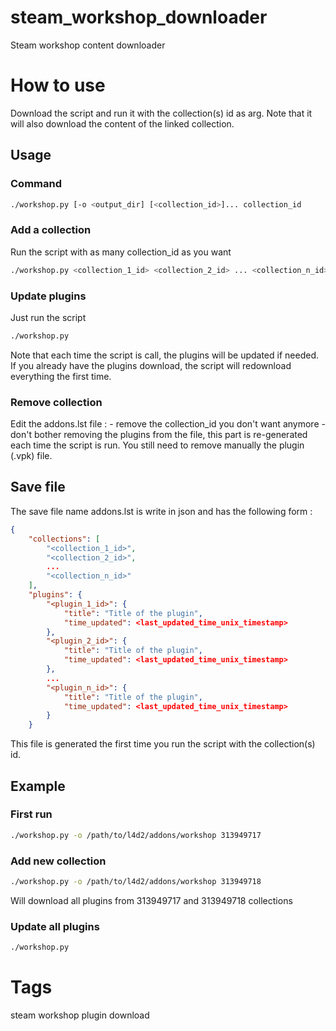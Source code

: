# steam_workshop_downloader
Steam workshop content downloader

# How to use
Download the script and run it with the collection(s) id as arg. Note that it
will also download the content of the linked collection.

## Usage
### Command
```bash
./workshop.py [-o <output_dir] [<collection_id>]... collection_id
```

### Add a collection
Run the script with as many collection_id as you want
```bash
./workshop.py <collection_1_id> <collection_2_id> ... <collection_n_id>
```

### Update plugins
Just run the script
```bash
./workshop.py
```
Note that each time the script is call, the plugins will be updated if needed.
If you already have the plugins download, the script will redownload everything
the first time.

### Remove collection
Edit the addons.lst file :
    - remove the collection_id you don't want anymore
    - don't bother removing the plugins from the file, this part is
        re-generated each time the script is run.
You still need to remove manually the plugin (.vpk) file.

## Save file
The save file name addons.lst is write in json and has the following form :
```json
{
    "collections": [
        "<collection_1_id>",
        "<collection_2_id>",
        ...
        "<collection_n_id>"
    ],
    "plugins": {
        "<plugin_1_id>": {
            "title": "Title of the plugin",
            "time_updated": <last_updated_time_unix_timestamp>
        },
        "<plugin_2_id>": {
            "title": "Title of the plugin",
            "time_updated": <last_updated_time_unix_timestamp>
        },
        ...
        "<plugin_n_id>": {
            "title": "Title of the plugin",
            "time_updated": <last_updated_time_unix_timestamp>
        }
    }
```
This file is generated the first time you run the script with the collection(s)
id.

## Example
### First run
```bash
./workshop.py -o /path/to/l4d2/addons/workshop 313949717
```

### Add new collection
```bash
./workshop.py -o /path/to/l4d2/addons/workshop 313949718
```
Will download all plugins from 313949717 and 313949718 collections

### Update all plugins
```bash
./workshop.py
```

# Tags
steam workshop plugin download
